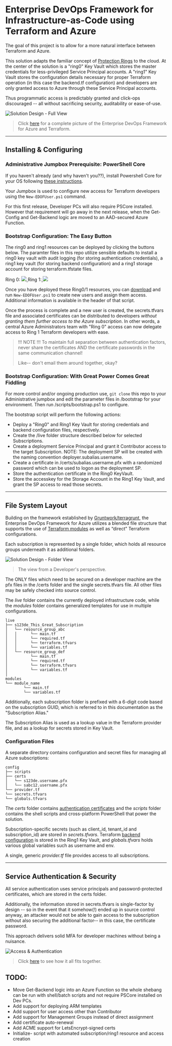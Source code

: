 
# Enterprise DevOps Framework for Infrastructure-as-Code using Terraform and Azure

The goal of this project is to allow for a more natural interface between Terraform and Azure.

This solution adapts the familiar concept of [Protection Rings](https://en.wikipedia.org/wiki/Protection_ring) to the cloud. At the center of the solution is a "ring0" Key Vault which stores the master credentials for less-privileged Service Principal accounts. A "ring1" Key Vault stores the configuration details necessary for proper Terraform operation (in this case the backend.tf configuration) and developers are only granted access to Azure through these Service Principal accounts.

Thus programmatic access is predictably granted and click-ops discouraged -- all without sacrificing security, auditability or ease-of-use. 

![Solution Design - Full View](/media/Enterprise-Devops-Framework-Azure-Simple_View.png)

> Click [here](/media/Enterprise-Devops-Framework-Azure-Full_View.png) for a complete picture of the Enterprise DevOps Framework for Azure and Terraform.

***
## Installing & Configuring
### Administrative Jumpbox Prerequisite: PowerShell Core
If you haven't already (and why haven't you??), install Powershell Core for your OS following [these instructions](https://docs.microsoft.com/en-us/powershell/scripting/install/installing-powershell?view=powershell-6#powershell-core).

Your Jumpbox is used to configure new access for Terraform developers using the `New-EDOFUser.ps1` command.

For this first release, Developer PCs will also require PSCore installed. However that requirement will go away in the next release, when the Get-Config and Get-Backend logic are moved to an AAD-secured Azure Function.

### Bootstrap Configuration: The Easy Button

The ring0 and ring1 resources can be deployed by clicking the buttons below. The paramter files in this repo utilize sensible defaults to install a ring0 key vault with audit logging (for storing authentication credentials), a ring1 key vault (for storing backend configuration) and a ring1 storage account for storing terraform.tfstate files. 

Ring 0: <a href="https://portal.azure.com/#create/Microsoft.Template/uri/https%3A%2F%2Fraw.githubusercontent.com%2Ftescales%2Fenterprise-devops-framework%2Fmaster%2Fbootstrap%2Fring0.json" target="_blank"> <img src="http://azuredeploy.net/deploybutton.png"/>  </a> 
Ring 1:<a href="https://portal.azure.com/#create/Microsoft.Template/uri/https%3A%2F%2Fraw.githubusercontent.com%2Ftescales%2Fenterprise-devops-framework%2Fmaster%2Fbootstrap%2Fring1.json" target="_blank">
    <img src="http://azuredeploy.net/deploybutton.png"/>
</a>

Once you have deployed these Ring0/1 resources, you can [download](https://raw.githubusercontent.com/tescales/enterprise-devops-framework/master/scripts/New-EDOFUser.ps1) and run `New-EDOFUser.ps1` to create new users and assign them access. Additional information is available in the header of that script.

Once the process is complete and a new user is created, the secrets.tfvars file and associated certificates can be distributed to developers *without granting them further access to the Azure subscription*. In other words, a central Azure Administrators team with "Ring 0" access can now delegate access to Ring 1 Terraform developers with ease.

> !!! NOTE !!!
>To maintain full separation between authentication factors, never share the certificates AND the certificate passwords in the same communication channel! 
>
>Like-- don't email them around together, okay?

### Bootstrap Configuration: With Great Power Comes Great Fiddling
For more control and/or ongoing production use, `git clone` this repo to your Administrative jumpbox and edit the parameter files in /bootstrap for your environment. Then run /scripts/bootstrap.ps1 to configure.

The bootstrap script will perform the following actions:
 * Deploy a "Ring0" and Ring1 Key Vault for storing credentials and backend configuration files, respectively.
 * Create the /live folder structure described below for selected Subscriptions.
 * Create a deployment Service Principal and grant it Contributor access to the target Subscription. 
   NOTE: The deployment SP will be created with the naming convention deployer.subalias.username.
 * Create a certificate in /certs/subalias.username.pfx with a randomized password which can be used to logon as the deployment SP.
 * Store the authentication certificate in the Ring0 KeyVault.
 * Store the accesskey for the Storage Account in the Ring1 Key Vault, and grant the SP access to read those secrets.

***

## File System Layout
Building on the framework established by [Gruntwork/terragrunt](https://www.gruntwork.io), the Enterprise DevOps Framework for Azure utilizes a blended file structure that supports the use of [Terraform modules](https://www.terraform.io/docs/modules/index.html) as well as “direct” Terraform configurations. 

Each subscription is represented by a single folder, which holds all resource groups underneath it as additional folders.

![Solution Design - Folder View](/media/Enterprise-Devops-Framework-Azure-Folder_View.png)

>The view from a Developer's perspective.

The ONLY files which need to be secured on a developer machine are the pfx files in the /certs folder and the single secrets.tfvars file. All other files may be safely checked into source control.

The *live* folder contains the currently deployed infrastructure code, while the *modules* folder contains generalized templates for use in multiple configurations.

    live
    ├── s123de_This_Great_Subscription 
    │   └── resource_group_abc
    │   │      └── main.tf
    │   │      └── required.tf
    │   │      └── terraform.tfvars
    │   │      └── variables.tf
    │   └── resource_group_def
    │          └── main.tf
    │          └── required.tf
    │          └── terraform.tfvars
    │          └── variables.tf
    │   
    modules
    └── module_name
            └── main.tf
            └── variables.tf

Additionally, each subscription folder is prefixed with a 6-digit code based on the subscription GUID, which is referred to in this documentation as the "Subscription Alias." 

The Subscription Alias is used as a lookup value in the Terraform provider file, and as a lookup for secrets stored in Key Vault.

### Configuration Files
A separate directory contains configuration and secret files for managing all Azure subscriptions:

    config
    ├── scripts 
    ├── certs
    │   └── s123de.username.pfx
    │   └── sabc12.username.pfx
    └── provider.tf
    └── secrets.tfvars
    └── globals.tfvars

The *certs* folder contains [authentication certificates](#service-authentication--security) and the *scripts* folder contains the shell scripts and cross-platform PowerShell that power the solution.

Subscription-specific secrets (such as client_id, tenant_id and subscription_id) are stored in *secrets.tfvars*. Terraform [backend configuration](https://www.terraform.io/docs/backends/types/azurerm.html) is stored in the Ring1 Key Vault, and *globals.tfvars* holds various global variables such as username and env.

A single, generic *provider.tf* file provides access to all subscriptions. 
***

## Service Authentication & Security
All service authentication uses service principals and password-protected certificates, which are stored in the certs folder. 

Additionally, the information stored in secrets.tfvars is single-factor by design -- so in the event that it somehow(!) ended up in source control anyway, an attacker would not be able to gain access to the subscription without also securing the additional factor-- in this case, the certificate password. 

This approach delivers solid MFA for developer machines without being a nuisance.

![Access & Authentication](/media/Enterprise-Devops-Framework-Azure-Admin_View.png)

> Click [here](/media/Enterprise-Devops-Framework-Azure-Full_View.png) to see how it all fits together.

## TODO:
 * Move Get-Backend logic into an Azure Function so the whole shebang can be run with shell/batch scripts and not require PSCore installed on Dev PCs.
 * Add support for deploying ARM templates
 * Add support for user access other than Contributor
 * Add support for Management Groups instead of direct assignment
 * Add certificate auto-renewal
 * Add ACME support for LetsEncrypt-signed certs
 * Initialize- script with automated subscription/ring1 resource and access creation